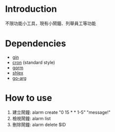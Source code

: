 # Introduction
不限功能小工具，現有小鬧鐘、列舉員工等功能

# Dependencies
- [gin](https://pkg.go.dev/github.com/gin-gonic/gin)
- [cron](https://pkg.go.dev/github.com/robfig/cron/v3) (standard style)
- [gorm](https://pkg.go.dev/gorm.io/gorm)
- [shlex](https://pkg.go.dev/github.com/google/shlex)
- [go-arg](https://pkg.go.dev/github.com/alexflint/go-arg)

# How to use
1. 建立鬧鐘: alarm create "0 15 * * 1-5" "message!"
2. 檢視鬧鐘: alarm list
3. 刪除鬧鐘: alarm delete $ID
